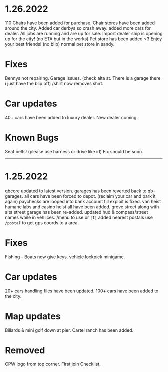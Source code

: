 # 1.26.2022
110 Chairs have been added for purchase.
Chair stores have been added around the city.
Added car derbys so crash away.
added more cars for dealer.
All jobs are running and are up for sale.
Import dealer ship is opening up for the city! (no ETA but in the works)
Pet store has been added <3 Enjoy your best friends! (no blip) normal pet store in sandy.

# Fixes
Bennys not repairing.
Garage issues. (check alta st. There is a garage there i just have the blip off)
/shirt now removes shirt.

# Car updates
40+ cars have been added to luxury dealer.
New dealer coming.

# Known Bugs
Seat belts! (please use harness or drive like irl) Fix should be soon.

------------------------------------------------------------------------------------------------------

# 1.25.2022
qbcore updated to latest version.
garages has been reverted back to qb-garages.
all cars have been forced to depot. (reclaim your car and park it again)
paychecks are looped into bank account till exploit is fixed.
van heist humane labs and casino heist all have been added.
grove street along with alta street garage has been re-added.
updated hud & compass/street names while in vehilces. /menu to use or `[I]`
added nearest postals use `/postal` to get gps coords to a area.

# Fixes
Fishing - Boats now give keys.
vehicle lockpick minigame.

# Car updates
20+ cars handling files have been updated.
100+ cars have been added to the city.

# Map updates
Billards & mini golf down at pier.
Cartel ranch has been added.

# Removed
CPW logo from top corner.
First join Checklist.